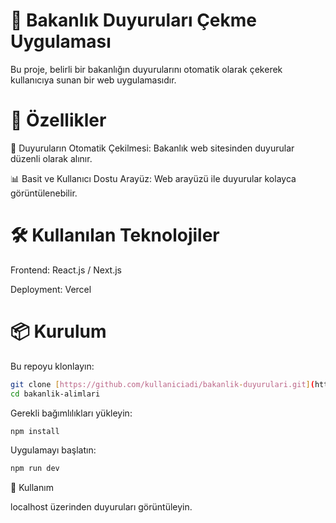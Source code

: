 # 📢 Bakanlık Duyuruları Çekme Uygulaması

Bu proje, belirli bir bakanlığın duyurularını otomatik olarak çekerek kullanıcıya sunan bir web uygulamasıdır.

# 🚀 Özellikler

📡 Duyuruların Otomatik Çekilmesi: Bakanlık web sitesinden duyurular düzenli olarak alınır.

📊 Basit ve Kullanıcı Dostu Arayüz: Web arayüzü ile duyurular kolayca görüntülenebilir.

# 🛠 Kullanılan Teknolojiler

Frontend: React.js / Next.js

Deployment: Vercel

# 📦 Kurulum

Bu repoyu klonlayın:

```bash
git clone [https://github.com/kullaniciadi/bakanlik-duyurulari.git](https://github.com/EnesKymz/bakanlik-alimlari.git)
cd bakanlik-alimlari
```
Gerekli bağımlılıkları yükleyin:

```bash
npm install
```


Uygulamayı başlatın:
```bash
npm run dev
```

📌 Kullanım

localhost üzerinden duyuruları görüntüleyin.

